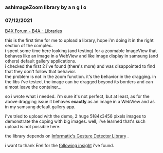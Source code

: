 ### ashImageZoom library by a n g l o
### 07/12/2021
[B4X Forum - B4A - Libraries](https://www.b4x.com/android/forum/threads/132478/)

this is the first time for me to upload a library, hope i'm doing it in the right section of the complex..  
i spent some time here looking (and testing) for a zoomable ImageView that behaves like an image in a WebView and like image display in samsung (and others) default gallery applications.  
i checked the first 2 i've found (there's more) and was disappointed to find that they don't follow that behavior.  
the problem is not in the zoom function. it's the behavior in the dragging. in the libs i've tested, the image can be dragged beyond its borders and can almost leave the container…  
  
so i wrote what i needed. i'm sure it's not perfect, but at least, as for the above dragging issue it behaves **exactly** as an image in a WebView and as in my samsung default gallery app.  
  
i've tried to upload with the demo, 2 huge 5184x3456 pixels images to demonstrate the coping with big images. well, i've learned that's such upload is not possible here.  
  
the library depends on [Informatix's Gesture Detector Library](https://www.b4x.com/android/forum/threads/lib-gesture-detector.21502/) .  
  
i want to thank Erel for the [following insight](https://www.b4x.com/android/forum/threads/b4x-bitmapsasync.119589/#post-748442) i've found.